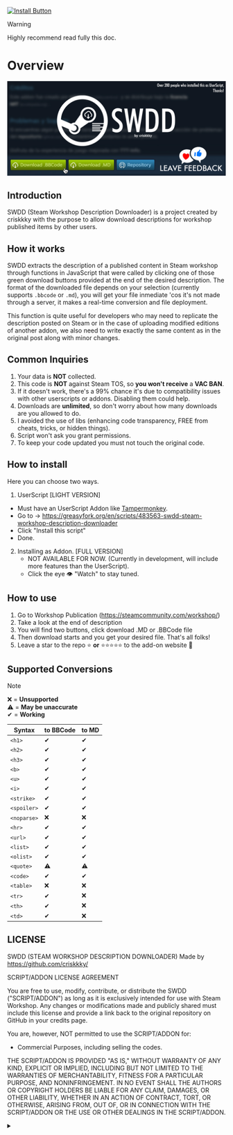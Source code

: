 [![Install Button](https://img.shields.io/badge/UserScript-Click%20to%20Install-darkgreen?style=for-the-badge&logo=Greasyfork)](https://greasyfork.org/scripts/483563-swdd-steam-workshop-description-downloader) 

> [!WARNING]
> Highly recommend read fully this doc.

# Overview
  ![image](./static/img/swdd_demo.jpg)
  
## Introduction

SWDD (Steam Workshop Description Downloader) is a project created by criskkky with the purpose to allow download descriptions for workshop published items by other users.

## How it works

SWDD extracts the description of a published content in Steam workshop through functions in JavaScript that were called by clicking one of those green download buttons provided at the end of the desired description.
The format of the downloaded file depends on your selection (currently supports `.bbcode` or `.md`), you will get your file inmediate 'cos it's not made through a server, it makes a real-time conversion and file deployment.

This function is quite useful for developers who may need to replicate the description posted on Steam or in the case of uploading modified editions of another addon, we also need to write exactly the same content as in the original post along with minor changes.

## Common Inquiries
<ol>
  <li>Your data is <b>NOT</b> collected.
  <li>This code is <b>NOT</b> against Steam TOS, so <b>you won't receive</b> a <b>VAC BAN</b>.
  <li>If it doesn't work, there's a 99% chance it's due to compatibility issues with other userscripts or addons. Disabling them could help.
  <li>Downloads are <b>unlimited</b>, so don't worry about how many downloads are you allowed to do.
  <li>I avoided the use of libs (enhancing code transparency, FREE from cheats, tricks, or hidden things).
  <li>Script won't ask you grant permissions.
  <li>To keep your code updated you must not touch the original code.
</ol>

## How to install
Here you can choose two ways.

1. UserScript [LIGHT VERSION]
- Must have an UserScript Addon like [Tampermonkey](https://www.tampermonkey.net/).
- Go to → https://greasyfork.org/en/scripts/483563-swdd-steam-workshop-description-downloader
- Click "Install this script"
- Done.

2. Installing as Addon. [FULL VERSION]
    - NOT AVAILABLE FOR NOW. (Currently in development, will include more features than the UserScript).
    - Click the eye 👁 "Watch" to stay tuned.

## How to use
1. Go to Workshop Publication (https://steamcommunity.com/workshop/)
2. Take a look at the end of description
3. You will find two buttons, click download .MD or .BBCode file
4. Then download starts and you get your desired file. That's all folks!
5. Leave a star to the repo ⭐ **or** ⭐⭐⭐⭐⭐ to the add-on website 💜

## Supported Conversions
> [!NOTE]
> ❌ = **Unsupported**<br>
> ⚠️ = **May be unaccurate**<br>
> ✔ = **Working**

| Syntax | to BBCode | to MD |
|--------|-----------|-------|
| `<h1>` | ✔ | ✔ |
| `<h2>` | ✔ | ✔ |
| `<h3>` | ✔ | ✔ |
| `<b>` | ✔ | ✔ |
| `<u>` | ✔ | ✔ |
| `<i>` | ✔ | ✔ |
| `<strike>` | ✔ | ✔ |
| `<spoiler>` | ✔ | ✔ |
| `<noparse>` | ❌ | ❌ |
| `<hr>` | ✔ | ✔ |
| `<url>` | ✔ | ✔ |
| `<list>` | ✔ | ✔ |
| `<olist>` | ✔ | ✔ |
| `<quote>` | ⚠️ | ⚠️ |
| `<code>` | ✔ | ✔ |
| `<table>` | ❌ | ❌ |
| `<tr>` | ✔ | ❌ |
| `<th>` | ✔ | ❌ |
| `<td>` | ✔ | ❌ |


## LICENSE
SWDD (STEAM WORKSHOP DESCRIPTION DOWNLOADER)
Made by https://github.com/criskkky/

SCRIPT/ADDON LICENSE AGREEMENT

You are free to use, modify, contribute, or distribute the SWDD ("SCRIPT/ADDON") as long as it is exclusively intended for use with Steam Workshop.
Any changes or modifications made and publicly shared must include this license and provide a link back to the original repository on GitHub in your credits page.

You are, however, NOT permitted to use the SCRIPT/ADDON for:
- Commercial Purposes, including selling the codes.

THE SCRIPT/ADDON IS PROVIDED "AS IS," WITHOUT WARRANTY OF ANY KIND, EXPLICIT OR IMPLIED, INCLUDING BUT NOT LIMITED TO THE WARRANTIES OF MERCHANTABILITY, FITNESS FOR A PARTICULAR PURPOSE, AND NONINFRINGEMENT. IN NO EVENT SHALL THE AUTHORS OR COPYRIGHT HOLDERS BE LIABLE FOR ANY CLAIM, DAMAGES, OR OTHER LIABILITY, WHETHER IN AN ACTION OF CONTRACT, TORT, OR OTHERWISE, ARISING FROM, OUT OF, OR IN CONNECTION WITH THE SCRIPT/ADDON OR THE USE OR OTHER DEALINGS IN THE SCRIPT/ADDON.

<details><summary></summary>just tags here: swdd, steamworkshopdescriptiondownloader, download any steam description from workshop, how to fast copy workshop descriptions, steam workshop download</details>
